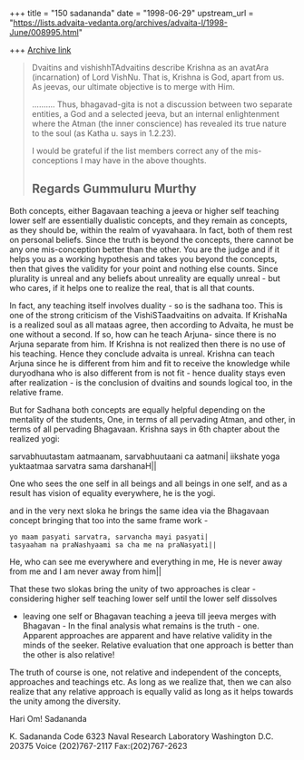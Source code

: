 +++
title = "150 sadananda"
date = "1998-06-29"
upstream_url = "https://lists.advaita-vedanta.org/archives/advaita-l/1998-June/008995.html"

+++
[Archive link](https://lists.advaita-vedanta.org/archives/advaita-l/1998-June/008995.html)

>Dvaitins and vishishhTAdvaitins describe Krishna as an avatAra
>(incarnation) of Lord VishNu. That is, Krishna is God, apart from us.
>As jeevas, our ultimate objective is to merge with Him.
>
>..........
> Thus, bhagavad-gita is not a discussion between two separate
>entities, a God and a selected jeeva, but an internal enlightenment
>where the Atman (the inner conscience) has revealed its true nature
>to the soul (as Katha u. says in 1.2.23).
>
>I would be grateful if the list members correct any of the mis-conceptions
>I may have in the above thoughts.
>
>Regards
>Gummuluru Murthy
>------------------------------------------------------------------------

Both concepts, either Bagavaan teaching a jeeva or higher self teaching
lower self are essentially dualistic concepts, and they remain as concepts,
as they should be, within the realm of vyavahaara. In fact, both of them
rest on personal beliefs.   Since the truth is beyond the concepts, there
cannot be any one mis-conception better than the other.  You are the judge
and if it helps you as a working hypothesis and takes you beyond the
concepts, then that gives the validity for your point and nothing else
counts.  Since plurality is unreal and any beliefs about unreality are
equally unreal - but who cares, if it helps one to realize the real, that
is all that counts.

In fact, any teaching itself involves duality - so is the sadhana too.
This is one of the strong criticism of the VishiSTaadvaitins on advaita.
If KrishaNa is a realized soul as all mataas agree, then according to
Advaita, he must be one without a second.  If so, how can he teach  Arjuna-
since there is no Arjuna separate from him. If Krishna is not realized then
there is no use of his teaching.  Hence they conclude advaita is unreal.
Krishna can teach Arjuna since he is different from him and fit to receive
the knowledge while duryodhana who is also different from is not fit -
hence duality stays even after realization - is the conclusion of dvaitins
and sounds logical too, in the relative frame.

But for Sadhana both concepts are equally helpful depending on the
mentality of the students, One, in terms of all pervading Atman, and other,
in terms of all pervading Bhagavaan. Krishna says in 6th chapter about the
realized yogi:


   sarvabhuutastam aatmaanam, sarvabhuutaani ca aatmani|
   iikshate yoga yuktaatmaa sarvatra sama darshanaH||

One who sees the one self in all beings and all beings in one self,
and as a result has vision of equality everywhere, he is the yogi.

and in the very next sloka he brings the same idea via the Bhagavaan
concept bringing that too into the same frame work -

    yo maam pasyati sarvatra, sarvancha mayi pasyati|
    tasyaaham na praNashyaami sa cha me na praNasyati||

He, who can see me everywhere and everything in me,
He is never away from me and I am never away from him||

That these two slokas bring the unity of two approaches is clear -
considering higher self teaching lower self until the lower self dissolves
- leaving one self or Bhagavan teaching a jeeva till jeeva merges with
Bhagavan - In the final analysis what remains is the truth - one.  Apparent
approaches are apparent and have relative validity in the minds of the
seeker.  Relative evaluation that one approach is better than the other is
also relative!

The truth of course is one, not relative and independent of the concepts,
approaches and teachings etc. As long as we realize that, then we can also
realize that any relative approach is equally valid as long as it helps
towards the unity among the diversity.

Hari Om!
Sadananda








K. Sadananda
Code 6323
Naval Research Laboratory
Washington D.C. 20375
Voice (202)767-2117
Fax:(202)767-2623


